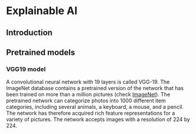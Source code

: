 # Explainable AI

## Introduction


 
 ## Pretrained models

### VGG19 model

A convolutional neural network with 19 layers is called VGG-19. The ImageNet database contains a pretrained version of the network that has been trained on more than a million pictures (check [ImageNet](https://image-net.org/)). The pretrained network can categorize photos into 1000 different item categories, including several animals, a keyboard, a mouse, and a pencil. The network has therefore acquired rich feature representations for a variety of pictures. The network accepts images with a resolution of 224 by 224.